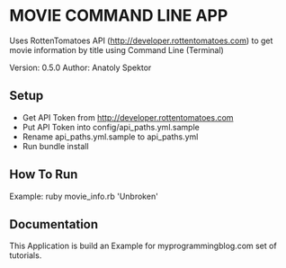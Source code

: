 MOVIE COMMAND LINE APP
==============

Uses RottenTomatoes API (http://developer.rottentomatoes.com) to get movie information by title using Command Line (Terminal)

Version: 0.5.0
Author: Anatoly Spektor

Setup
-------------------
- Get API Token from http://developer.rottentomatoes.com
- Put API Token into config/api_paths.yml.sample
- Rename api_paths.yml.sample to api_paths.yml
- Run bundle install

How To Run
-------------------
Example: ruby movie_info.rb 'Unbroken'


Documentation
-------------------
This Application is build an Example for myprogrammingblog.com set of tutorials.